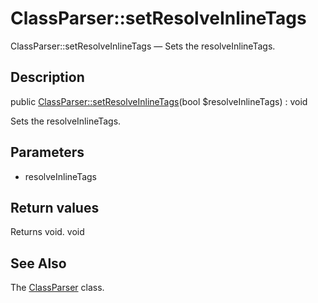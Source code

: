 ClassParser::setResolveInlineTags
================

ClassParser::setResolveInlineTags — Sets the resolveInlineTags.

Description
---------------


public [ClassParser::setResolveInlineTags](https://github.com/lingtalfi/DocTools/blob/master/doc/api/DocTools/ClassParser/ClassParser/setResolveInlineTags.md)(bool $resolveInlineTags) : void




Sets the resolveInlineTags.




Parameters
--------------

- resolveInlineTags
    

Return values
----------------

Returns void.
void








See Also
-----------

The [ClassParser](https://github.com/lingtalfi/DocTools/blob/master/doc/api/DocTools/ClassParser/ClassParser.md) class.
